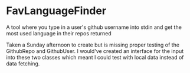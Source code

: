 # FavLanguageFinder
A tool where you type in a user's github username into stdin and get the most used language in their repos returned

Taken a Sunday afternoon to create but is missing proper testing of the GithubRepo and GithubUser.  I would've created an interface for the input into these two classes which meant I could test with local data instead of data fetching.